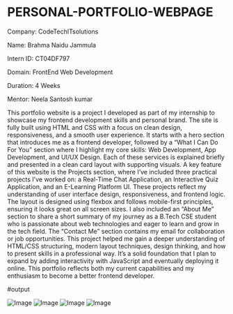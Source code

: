 # PERSONAL-PORTFOLIO-WEBPAGE

Company: CodeTechITsolutions

Name: Brahma Naidu Jammula

Intern ID: CT04DF797

Domain: FrontEnd Web Development

Duration: 4 Weeks

Mentor: Neela Santosh kumar

This portfolio website is a project I developed as part of my internship to showcase my frontend development skills and personal brand. The site is fully built using HTML and CSS with a focus on clean design, responsiveness, and a smooth user experience. It starts with a hero section that introduces me as a frontend developer, followed by a “What I Can Do For You” section where I highlight my core skills: Web Development, App Development, and UI/UX Design. Each of these services is explained briefly and presented in a clean card layout with supporting visuals. A key feature of this website is the Projects section, where I’ve included three practical projects I’ve worked on: a Real-Time Chat Application, an Interactive Quiz Application, and an E-Learning Platform UI. These projects reflect my understanding of user interface design, responsiveness, and frontend logic. The layout is designed using flexbox and follows mobile-first principles, ensuring it looks great on all screen sizes. I also included an “About Me” section to share a short summary of my journey as a B.Tech CSE student who is passionate about web technologies and eager to learn and grow in the tech field. The “Contact Me” section contains my email for collaboration or job opportunities. This project helped me gain a deeper understanding of HTML/CSS structuring, modern layout techniques, design thinking, and how to present skills in a professional way. It’s a solid foundation that I plan to expand by adding interactivity with JavaScript and eventually deploying it online. This portfolio reflects both my current capabilities and my enthusiasm to become a better frontend developer.

#output

![Image](https://github.com/user-attachments/assets/5bc73bd3-cc78-4ad2-80f7-e8243d87e706)
![Image](https://github.com/user-attachments/assets/3a41a6c0-aef9-4519-9f94-6ef41d0d4c0a)
![Image](https://github.com/user-attachments/assets/5d716502-495d-44f9-9a43-59d0f364011f)
![Image](https://github.com/user-attachments/assets/7becef52-54f5-4d99-b9a7-14f72a2c743a)
